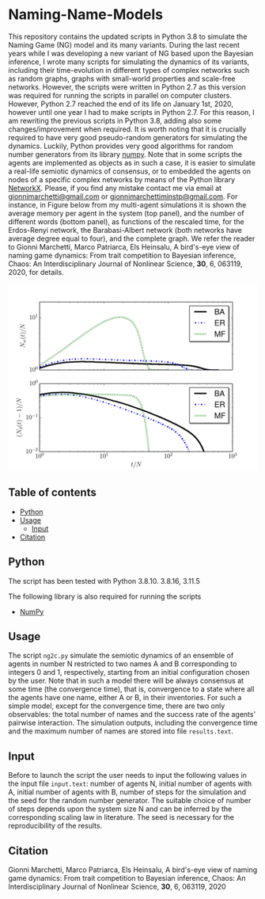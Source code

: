 # Naming-Name-Models

This repository contains the updated scripts in Python 3.8 to simulate the Naming Game (NG) model and its many variants. During the last recent years while I was developing a new variant of NG based upon the Bayesian inference, I wrote many scripts for simulating the dynamics of its variants, including their time-evolution in different types of complex networks such as random graphs, graphs with small-world properties  and scale-free networks. However, the scripts were written in Python 2.7 as this version was required for running the scripts in parallel on computer clusters. However,  Python 2.7  reached the end of its life on January 1st, 2020, however until one year I had to make scripts in Python 2.7. For this reason, I am rewriting the previous scripts in Python 3.8, adding also some changes/improvement when required. It is worth noting that it is crucially required to have very good pseudo-random generators for simulating the dynamics. Luckily, Python provides very good algorithms for random number generators from its library  [numpy](https://numpy.org/). Note that in some scripts the agents are implemented as objects as in such a case, it is easier to simulate a real-life semiotic dynamics of consensus, or to embedded the agents on nodes of a specific complex networks by means of the Python library  [NetworkX](https://networkx.org/). Please, if you find any mistake contact me via email at gionnimarchetti@gmail.com or
gionnimarchettiminstp@gmail.com. For instance, in Figure below from my multi-agent simulations it is shown  the average memory per agent in the system (top panel), and the number of different words (bottom panel), as functions of the rescaled time, for the Erdos-Renyi network, the Barabasi-Albert network (both networks have average degree equal to four), and the complete graph. We refer the reader to Gionni Marchetti, Marco Patriarca, Els Heinsalu, A bird's-eye view of naming game dynamics: From trait competition to Bayesian inference, Chaos: An Interdisciplinary Journal of Nonlinear Science, **30**, 6, 063119, 2020, for details.

![Figura From Chaos](https://github.com/GionniMarchettiMInstP/Naming-Name-Models/blob/main/NGdynamics.png)

## Table of contents
- [Python](#Python)
- [Usage](#usage)
  - [Input](#input)
- [Citation](#citation)

## Python 
The script has been tested  with Python 3.8.10. 3.8.16, 3.11.5

The following library is also required for running the scripts
 - [NumPy](https://numpy.org/)

## Usage
The script `ng2c.py` simulate the semiotic dynamics of an ensemble of agents in number N restricted to two names A and B corresponding to
integers 0 and 1, respectively, starting from an initial configuration chosen by the user. Note that in such a model there will be always 
consensus at some time (the convergence time), that is, convergence to a state where all the agents have one name, either A or B, in their inventories. For such a simple model, except for the convergence time, there are two only observables: the total number of names and the success rate of the agents' pairwise interaction. The simulation outputs, including the convergence time and the maximum number of names are 
stored into file `results.text`.

## Input
Before to launch the script the user needs to input the following values in the input file `input.text`: number of agents N, initial number of agents with A, initial number of agents with B, number of steps for the simulation and the seed for the random number generator. The suitable choice of number of steps depends upon the system size N and can be inferred by the corresponding scaling law in literature. The seed is necessary for the reproducibility of the results. 

## Citation 
Gionni Marchetti, Marco Patriarca, Els Heinsalu, A bird's-eye view of naming game dynamics: From trait competition to Bayesian inference, Chaos: An Interdisciplinary Journal of Nonlinear Science, **30**, 6, 063119, 2020
    






